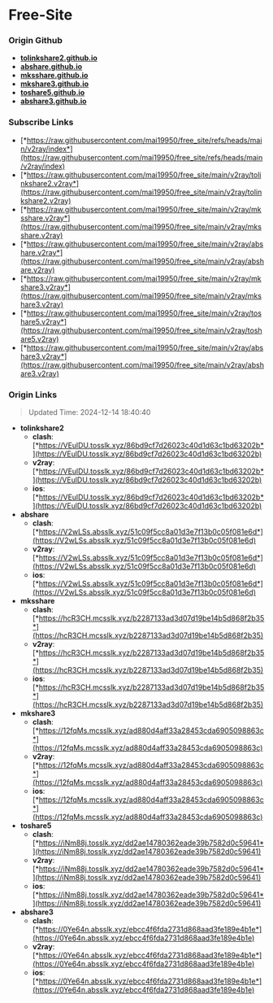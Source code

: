# Free-Site

### Origin Github

- [**tolinkshare2.github.io**](https://github.com/tolinkshare2/tolinkshare2.github.io)
- [**abshare.github.io**](https://github.com/abshare/abshare.github.io)
- [**mksshare.github.io**](https://github.com/mksshare/mksshare.github.io)
- [**mkshare3.github.io**](https://github.com/mkshare3/mkshare3.github.io)
- [**toshare5.github.io**](https://github.com/toshare5/toshare5.github.io)
- [**abshare3.github.io**](https://github.com/abshare3/abshare3.github.io)

### Subscribe Links

- [*https://raw.githubusercontent.com/mai19950/free_site/refs/heads/main/v2ray/index*](https://raw.githubusercontent.com/mai19950/free_site/refs/heads/main/v2ray/index)
- [*https://raw.githubusercontent.com/mai19950/free_site/main/v2ray/tolinkshare2.v2ray*](https://raw.githubusercontent.com/mai19950/free_site/main/v2ray/tolinkshare2.v2ray)
- [*https://raw.githubusercontent.com/mai19950/free_site/main/v2ray/mksshare.v2ray*](https://raw.githubusercontent.com/mai19950/free_site/main/v2ray/mksshare.v2ray)
- [*https://raw.githubusercontent.com/mai19950/free_site/main/v2ray/abshare.v2ray*](https://raw.githubusercontent.com/mai19950/free_site/main/v2ray/abshare.v2ray)
- [*https://raw.githubusercontent.com/mai19950/free_site/main/v2ray/mkshare3.v2ray*](https://raw.githubusercontent.com/mai19950/free_site/main/v2ray/mkshare3.v2ray)
- [*https://raw.githubusercontent.com/mai19950/free_site/main/v2ray/toshare5.v2ray*](https://raw.githubusercontent.com/mai19950/free_site/main/v2ray/toshare5.v2ray)
- [*https://raw.githubusercontent.com/mai19950/free_site/main/v2ray/abshare3.v2ray*](https://raw.githubusercontent.com/mai19950/free_site/main/v2ray/abshare3.v2ray)

### Origin Links

> Updated Time: 2024-12-14 18:40:40

- **tolinkshare2**
  - **clash**: [*https://VEulDU.tosslk.xyz/86bd9cf7d26023c40d1d63c1bd63202b*](https://VEulDU.tosslk.xyz/86bd9cf7d26023c40d1d63c1bd63202b)
  - **v2ray**: [*https://VEulDU.tosslk.xyz/86bd9cf7d26023c40d1d63c1bd63202b*](https://VEulDU.tosslk.xyz/86bd9cf7d26023c40d1d63c1bd63202b)
  - **ios**: [*https://VEulDU.tosslk.xyz/86bd9cf7d26023c40d1d63c1bd63202b*](https://VEulDU.tosslk.xyz/86bd9cf7d26023c40d1d63c1bd63202b)
- **abshare**
  - **clash**: [*https://V2wLSs.absslk.xyz/51c09f5cc8a01d3e7f13b0c05f081e6d*](https://V2wLSs.absslk.xyz/51c09f5cc8a01d3e7f13b0c05f081e6d)
  - **v2ray**: [*https://V2wLSs.absslk.xyz/51c09f5cc8a01d3e7f13b0c05f081e6d*](https://V2wLSs.absslk.xyz/51c09f5cc8a01d3e7f13b0c05f081e6d)
  - **ios**: [*https://V2wLSs.absslk.xyz/51c09f5cc8a01d3e7f13b0c05f081e6d*](https://V2wLSs.absslk.xyz/51c09f5cc8a01d3e7f13b0c05f081e6d)
- **mksshare**
  - **clash**: [*https://hcR3CH.mcsslk.xyz/b2287133ad3d07d19be14b5d868f2b35*](https://hcR3CH.mcsslk.xyz/b2287133ad3d07d19be14b5d868f2b35)
  - **v2ray**: [*https://hcR3CH.mcsslk.xyz/b2287133ad3d07d19be14b5d868f2b35*](https://hcR3CH.mcsslk.xyz/b2287133ad3d07d19be14b5d868f2b35)
  - **ios**: [*https://hcR3CH.mcsslk.xyz/b2287133ad3d07d19be14b5d868f2b35*](https://hcR3CH.mcsslk.xyz/b2287133ad3d07d19be14b5d868f2b35)
- **mkshare3**
  - **clash**: [*https://12fqMs.mcsslk.xyz/ad880d4aff33a28453cda6905098863c*](https://12fqMs.mcsslk.xyz/ad880d4aff33a28453cda6905098863c)
  - **v2ray**: [*https://12fqMs.mcsslk.xyz/ad880d4aff33a28453cda6905098863c*](https://12fqMs.mcsslk.xyz/ad880d4aff33a28453cda6905098863c)
  - **ios**: [*https://12fqMs.mcsslk.xyz/ad880d4aff33a28453cda6905098863c*](https://12fqMs.mcsslk.xyz/ad880d4aff33a28453cda6905098863c)
- **toshare5**
  - **clash**: [*https://iNm88j.tosslk.xyz/dd2ae14780362eade39b7582d0c59641*](https://iNm88j.tosslk.xyz/dd2ae14780362eade39b7582d0c59641)
  - **v2ray**: [*https://iNm88j.tosslk.xyz/dd2ae14780362eade39b7582d0c59641*](https://iNm88j.tosslk.xyz/dd2ae14780362eade39b7582d0c59641)
  - **ios**: [*https://iNm88j.tosslk.xyz/dd2ae14780362eade39b7582d0c59641*](https://iNm88j.tosslk.xyz/dd2ae14780362eade39b7582d0c59641)
- **abshare3**
  - **clash**: [*https://0Ye64n.absslk.xyz/ebcc4f6fda2731d868aad3fe189e4b1e*](https://0Ye64n.absslk.xyz/ebcc4f6fda2731d868aad3fe189e4b1e)
  - **v2ray**: [*https://0Ye64n.absslk.xyz/ebcc4f6fda2731d868aad3fe189e4b1e*](https://0Ye64n.absslk.xyz/ebcc4f6fda2731d868aad3fe189e4b1e)
  - **ios**: [*https://0Ye64n.absslk.xyz/ebcc4f6fda2731d868aad3fe189e4b1e*](https://0Ye64n.absslk.xyz/ebcc4f6fda2731d868aad3fe189e4b1e)
